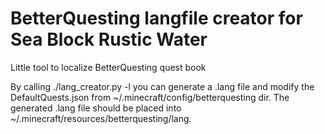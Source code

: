 # BetterQuesting langfile creator for Sea Block Rustic Water
Little tool to localize BetterQuesting quest book

By calling ./lang_creator.py -l <lang> you can generate a .lang file and modify the DefaultQuests.json from ~/.minecraft/config/betterquesting dir.
The generated .lang file should be placed into ~/.minecraft/resources/betterquesting/lang.

